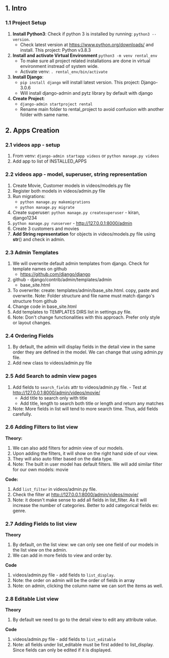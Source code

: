 ## 1. Intro
### 1.1 Project Setup
1. **Install Python3**: Check if python 3 is installed by running: `python3 --version`.
    - Check latest version at https://www.python.org/downloads/ and install. This project: Python v3.8.3
2. **Install and activate Virtual Environment** `python3 -m venv rental_env`
    - To make sure all project related installations are done in virtual environment instread of system wide.
    - Activate venv: `. rental_env/bin/activate`
3. **Install Django**:
    - `pip install django` will install latest version. This project: Django-3.0.6
    - Will install django-admin and pytz library by default with django
4. **Create Project**:
    - `django-admin startproject rental`
    - Rename main folder to rental_project to avoid confusion with another folder with same name.

## 2. Apps Creation
### 2.1 videos app - setup
1. From venv: `django-admin startapp videos` or `python manage.py videos`
2. Add app to list of INSTALLED_APPS

### 2.2 videos app - model, superuser, string representation
1. Create Movie, Customer models in videos/models.py file
2. Register both models in videos/admin.py file
3. Run migrations:
    - `python manage.py makemigrations`
    - `python manage.py migrate`
4. Create superuser: `python manage.py createsuperuser` - kiran, django1234
5. `python manage.py runserver` - http://127.0.0.1:8000/admin
6. Create 3 customers and movies
7. **Add String representation** for objects in videos/models.py file using __str__() and check in admin.

### 2.3 Admin Templates
1. We will overwrite default admin templates from django. Check for template names on github
    - https://github.com/django/django
2. github - django/contrib/admin/templates/admin
    - base_site.html
3. To overwrite: create: templates/admin/base_site.html. copy, paste and overwrite. Note: Folder structure and file name must match django's structure from github
4. Change code in base_site.html
5. Add templates to TEMPLATES DIRS list in settings.py file.
6. Note: Don't change functionalities with this approach. Prefer only style or layout changes.

### 2.4 Ordering Fields
1. By default, the admin will display fields in the detail view in the same order they are defined in the model. We can change that using admin.py file.
2. Add new class to videos/admin.py file

### 2.5 Add Search to admin view pages
1. Add fields to `search_fields` attr to videos/admin.py file. - Test at http://127.0.0.1:8000/admin/videos/movie/
    - Add title to search only with title
    - Add title, length to search both title or length and return any matches
2. Note: More fields in list will tend to more search time. Thus, add fields carefully.

### 2.6 Adding Filters to list view
**Theory:**
1. We can also add filters for admin view of our models.
2. Upon adding the filters, it will show on the right hand side of our view.
3. They will also auto filter based on the data type.
4. Note: The built in user model has default filters. We will add similar filter for our own models: movie

**Code:**
1. Add `list_filter` in videos/admin.py file.
2. Check the filter at http://127.0.0.1:8000/admin/videos/movie/
3. Note: it doesn't make sense to add all fields in list_filter. As it will increase the number of categories. Better to add categorical fields ex: genre.

### 2.7 Adding Fields to list view
**Theory**
1. By default, on the list view: we can only see one field of our models in the list view on the admin.
2. We can add in more fields to view and order by.

**Code**
1. videos/admin.py file - add fields to `list_display`.
2. Note: the order on admin will be the order of fields in array
3. Note: on admin, clicking the column name we can sort the items as well.

### 2.8 Editable List view
**Theory**
1. By default we need to go to the detail view to edit any attribute value.

**Code**
1. videos/admin.py file - add fields to `list_editable`
2. Note: all fields under list_editable must be first added to list_display. Since fields can only be edited if it is displayed.
